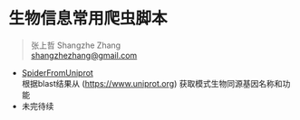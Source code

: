 # 生物信息常用爬虫脚本

>张上哲 Shangzhe Zhang\
shangzhezhang@gmail.com

- [SpiderFromUniprot](https://github.com/shangshanzhizhe/Bioinformatics_Spider/blob/master/SpiderFromUniprot/SpiderFromUniprot.md)\
根据blast结果从 (https://www.uniprot.org) 获取模式生物同源基因名称和功能
- 未完待续